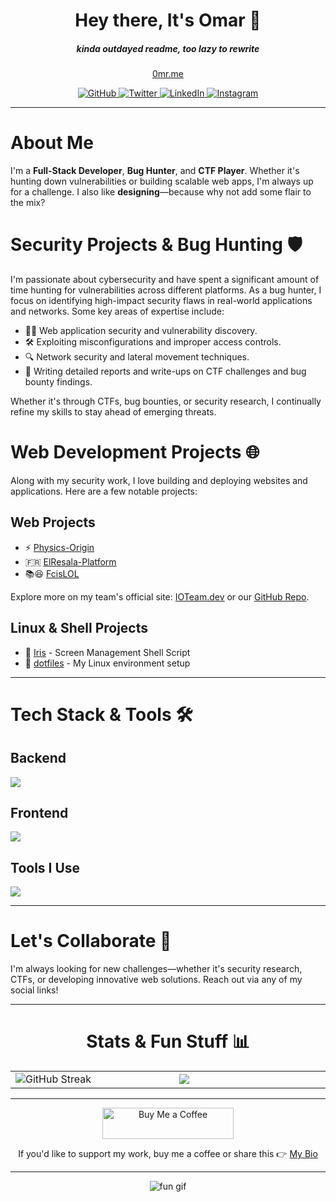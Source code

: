 <h1 align="center">Hey there, It's Omar 👋</h1>
<h5 align="center">kinda outdayed readme, too lazy to rewrite</h5>

<p align="center">
  <a href="https://0mr.me">0mr.me</a>
</p>

<p align="center">
  <a href="https://github.com/daMushrm" target="_blank">
    <img src="https://img.shields.io/badge/github-%2324292e.svg?&style=for-the-badge&logo=github&logoColor=white" alt="GitHub" />
  </a>
  <a href="https://twitter.com/daMushrm" target="_blank">
    <img src="https://img.shields.io/badge/twitter-%2300acee.svg?&style=for-the-badge&logo=twitter&logoColor=white" alt="Twitter" />
  </a>
  <a href="https://linkedin.com/in/omarmhasan" target="_blank">
    <img src="https://img.shields.io/badge/linkedin-%231E77B5.svg?&style=for-the-badge&logo=linkedin&logoColor=white" alt="LinkedIn" />
  </a>
  <a href="https://instagram.com/omarandhisart" target="_blank">
    <img src="https://img.shields.io/badge/instagram-%23000000.svg?&style=for-the-badge&logo=instagram&logoColor=white" alt="Instagram" />
  </a>
</p>

---

# About Me

I'm a **Full-Stack Developer**, **Bug Hunter**, and **CTF Player**. Whether it's hunting down vulnerabilities or building scalable web apps, I'm always up for a challenge. I also like **designing**—because why not add some flair to the mix?

# Security Projects & Bug Hunting 🛡️

I'm passionate about cybersecurity and have spent a significant amount of time hunting for vulnerabilities across different platforms. As a bug hunter, I focus on identifying high-impact security flaws in real-world applications and networks. Some key areas of expertise include:

- 🕵️‍♂️ Web application security and vulnerability discovery.
- 🛠️ Exploiting misconfigurations and improper access controls.
- 🔍 Network security and lateral movement techniques.
- 📄 Writing detailed reports and write-ups on CTF challenges and bug bounty findings.

Whether it's through CTFs, bug bounties, or security research, I continually refine my skills to stay ahead of emerging threats.

# Web Development Projects 🌐

Along with my security work, I love building and deploying websites and applications. Here are a few notable projects:

## Web Projects
- ⚡ [Physics-Origin](https://physics-origin.vercel.app)
- 🇫🇷 [ElResala-Platform](https://elresala-platform.vercel.app)
- 📚😆 [FcisLOL](https://fcislol.vercel.app)

Explore more on my team's official site: [IOTeam.dev](https://ioteam.dev) or our [GitHub Repo](https://github.com/IOTeamOfficial).

## Linux & Shell Projects
- 👀 [Iris](https://github.com/daMushrm/iris) - Screen Management Shell Script
- 📂 [dotfiles](https://github.com/daMushrm/dotfiles) - My Linux environment setup

---

# Tech Stack & Tools 🛠️

## Backend
<img src="https://skillicons.dev/icons?i=js,ts,nodejs,nextjs,express,mongo,postgres,prisma,python,linux,php,laravel" />

## Frontend
<img src="https://skillicons.dev/icons?i=js,ts,react,nextjs,html,css,tailwind" />

## Tools I Use
<img src="https://skillicons.dev/icons?i=linux,git,docker,npm" />

---

# Let's Collaborate 🤝

I'm always looking for new challenges—whether it's security research, CTFs, or developing innovative web solutions. Reach out via any of my social links!

---

<h1 align="center">Stats & Fun Stuff 📊</h1>

<table align="center">
  <tr>
    <td width="500px">
      <img align="center" src="https://github-readme-streak-stats.herokuapp.com/?user=daMushrm&theme=dark" alt="GitHub Streak" />
    </td>
    <td width="500px">
        <img src="https://github-readme-stats.vercel.app/api/top-langs/?username=daMushrm&hide_border=true&layout=compact&theme=dark" align="center" />
    </td>
  </tr>
</table>

---

<p align="center">
  <a href="https://www.buymeacoffee.com/omarmhasan">
    <img src="https://cdn.buymeacoffee.com/buttons/v2/default-yellow.png" height="50" width="210" alt="Buy Me a Coffee" />
  </a>
</p>
<p align="center">
  If you'd like to support my work, buy me a coffee or share this 👉 <a href="https://omarmhasan.bio.link/" target="_blank">My Bio</a>
</p>

---

<p align="center">
  <img src="https://media4.giphy.com/media/v1.Y2lkPTc5MGI3NjExaHFrYTdqc3cwemR3Y293eW4yc2o4aXVyazdpdzFnNmFxZnZ6aTl1ZyZlcD12MV9pbnRlcm5hbF9naWZfYnlfaWQmY3Q9Zw/bSEkPdQfsSHCMYn7fD/giphy.gif" alt="fun gif">
</p>
